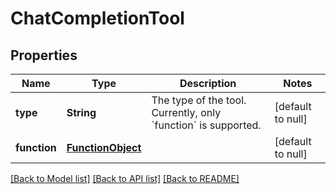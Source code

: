 # ChatCompletionTool
## Properties

| Name | Type | Description | Notes |
|------------ | ------------- | ------------- | -------------|
| **type** | **String** | The type of the tool. Currently, only &#x60;function&#x60; is supported. | [default to null] |
| **function** | [**FunctionObject**](FunctionObject.md) |  | [default to null] |

[[Back to Model list]](../README.md#documentation-for-models) [[Back to API list]](../README.md#documentation-for-api-endpoints) [[Back to README]](../README.md)

